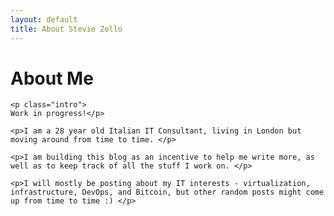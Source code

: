 ```yaml
---
layout: default
title: About Stevie Zollo
---
```


<div class="post">
	<h1 class="pageTitle">About Me </h1>

	<p class="intro">
    Work in progress!</p>

    <p>I am a 28 year old Italian IT Consultant, living in London but moving around from time to time. </p>

    <p>I am building this blog as an incentive to help me write more, as well as to keep track of all the stuff I work on. </p>

    <p>I will mostly be posting about my IT interests - virtualization, infrastructure, DevOps, and Bitcoin, but other random posts might come up from time to time :) </p>


</div>